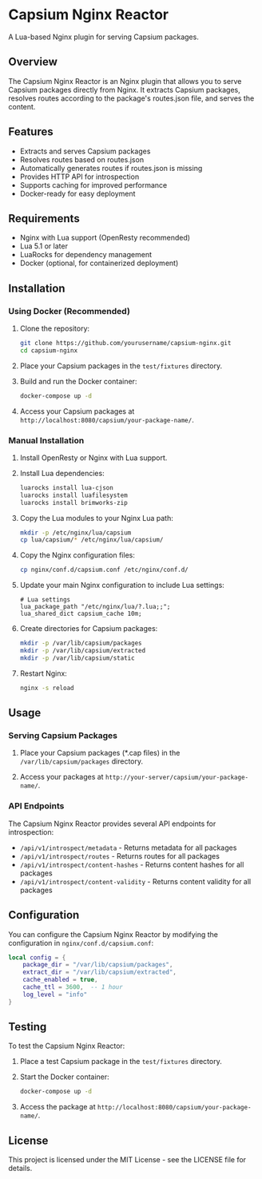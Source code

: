 # Capsium Nginx Reactor

A Lua-based Nginx plugin for serving Capsium packages.

## Overview

The Capsium Nginx Reactor is an Nginx plugin that allows you to serve Capsium packages directly from Nginx. It extracts Capsium packages, resolves routes according to the package's routes.json file, and serves the content.

## Features

- Extracts and serves Capsium packages
- Resolves routes based on routes.json
- Automatically generates routes if routes.json is missing
- Provides HTTP API for introspection
- Supports caching for improved performance
- Docker-ready for easy deployment

## Requirements

- Nginx with Lua support (OpenResty recommended)
- Lua 5.1 or later
- LuaRocks for dependency management
- Docker (optional, for containerized deployment)

## Installation

### Using Docker (Recommended)

1. Clone the repository:
   ```bash
   git clone https://github.com/yourusername/capsium-nginx.git
   cd capsium-nginx
   ```

2. Place your Capsium packages in the `test/fixtures` directory.

3. Build and run the Docker container:
   ```bash
   docker-compose up -d
   ```

4. Access your Capsium packages at `http://localhost:8080/capsium/your-package-name/`.

### Manual Installation

1. Install OpenResty or Nginx with Lua support.

2. Install Lua dependencies:
   ```bash
   luarocks install lua-cjson
   luarocks install luafilesystem
   luarocks install brimworks-zip
   ```

3. Copy the Lua modules to your Nginx Lua path:
   ```bash
   mkdir -p /etc/nginx/lua/capsium
   cp lua/capsium/* /etc/nginx/lua/capsium/
   ```

4. Copy the Nginx configuration files:
   ```bash
   cp nginx/conf.d/capsium.conf /etc/nginx/conf.d/
   ```

5. Update your main Nginx configuration to include Lua settings:
   ```nginx
   # Lua settings
   lua_package_path "/etc/nginx/lua/?.lua;;";
   lua_shared_dict capsium_cache 10m;
   ```

6. Create directories for Capsium packages:
   ```bash
   mkdir -p /var/lib/capsium/packages
   mkdir -p /var/lib/capsium/extracted
   mkdir -p /var/lib/capsium/static
   ```

7. Restart Nginx:
   ```bash
   nginx -s reload
   ```

## Usage

### Serving Capsium Packages

1. Place your Capsium packages (*.cap files) in the `/var/lib/capsium/packages` directory.

2. Access your packages at `http://your-server/capsium/your-package-name/`.

### API Endpoints

The Capsium Nginx Reactor provides several API endpoints for introspection:

- `/api/v1/introspect/metadata` - Returns metadata for all packages
- `/api/v1/introspect/routes` - Returns routes for all packages
- `/api/v1/introspect/content-hashes` - Returns content hashes for all packages
- `/api/v1/introspect/content-validity` - Returns content validity for all packages

## Configuration

You can configure the Capsium Nginx Reactor by modifying the configuration in `nginx/conf.d/capsium.conf`:

```lua
local config = {
    package_dir = "/var/lib/capsium/packages",
    extract_dir = "/var/lib/capsium/extracted",
    cache_enabled = true,
    cache_ttl = 3600,  -- 1 hour
    log_level = "info"
}
```

## Testing

To test the Capsium Nginx Reactor:

1. Place a test Capsium package in the `test/fixtures` directory.

2. Start the Docker container:
   ```bash
   docker-compose up -d
   ```

3. Access the package at `http://localhost:8080/capsium/your-package-name/`.

## License

This project is licensed under the MIT License - see the LICENSE file for details.
